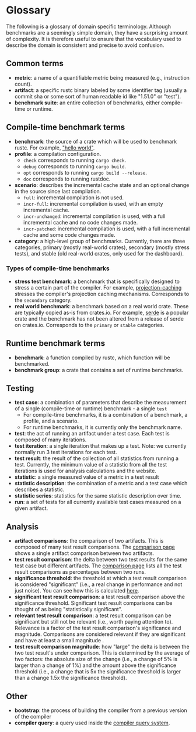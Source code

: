 # Glossary

The following is a glossary of domain specific terminology. Although benchmarks are a seemingly simple domain, they have a surprising amount of complexity. It is therefore useful to ensure that the vocabulary used to describe the domain is consistent and precise to avoid confusion. 

## Common terms

* **metric**: a name of a quantifiable metric being measured (e.g., instruction count).
* **artifact**: a specific rustc binary labeled by some identifier tag (usually a commit sha or some sort of human readable id like "1.51.0" or "test").
* **benchmark suite**: an entire collection of benchmarks, either compile-time or runtime.

## Compile-time benchmark terms

* **benchmark**: the source of a crate which will be used to benchmark rustc. For example, ["hello world"](https://github.com/rust-lang/rustc-perf/tree/master/collector/compile-benchmarks/helloworld).
* **profile**: a compilation configuration.
  - `check` corresponds to running `cargo check`.
  - `debug` corresponds to running `cargo build`.
  - `opt` corresponds to running `cargo build --release`.
  - `doc` corresponds to running rustdoc. 
* **scenario**: describes the incremental cache state and an optional change in the source since last compilation.
  - `full`: incremental compilation is not used.
  - `incr-full`: incremental compilation is used, with an empty incremental cache.
  - `incr-unchanged`: incremental compilation is used, with a full incremental cache and no code changes made.
  - `incr-patched`: incremental compilation is used, with a full incremental cache and some code changes made.
* **category**: a high-level group of benchmarks. Currently, there are three categories, primary (mostly real-world crates), secondary (mostly stress tests), and stable (old real-world crates, only used for the dashboard).

### Types of compile-time benchmarks

* **stress test benchmark**: a benchmark that is specifically designed to stress a certain part of the compiler. For example, [projection-caching](https://github.com/rust-lang/rustc-perf/tree/master/collector/compile-benchmarks/projection-caching) stresses the compiler's projection caching mechanisms. Corresponds to the `secondary` category.
* **real world benchmark**: a benchmark based on a real world crate. These are typically copied as-is from crates.io. For example, [serde](https://github.com/rust-lang/rustc-perf/tree/master/collector/compile-benchmarks/serde-1.0.136) is a popular crate and the benchmark has not been altered from a release of serde on crates.io. Corresponds to the `primary` or `stable` categories.

## Runtime benchmark terms

* **benchmark**: a function compiled by rustc, which function will be benchmarked.
* **benchmark group**: a crate that contains a set of runtime benchmarks.

## Testing

* **test case**: a combination of parameters that describe the measurement of a single (compile-time or runtime) benchmark - a single `test`
    - For compile-time benchmarks, it is a combination of a benchmark, a profile, and a scenario.
    - For runtime benchmarks, it is currently only the benchmark name.
* **test**: the act of running an artifact under a test case. Each test is composed of many iterations.
* **test iteration**: a single iteration that makes up a test. Note: we currently normally run 3 test iterations for each test. 
* **test result**: the result of the collection of all statistics from running a test. Currently, the minimum value of a statistic from all the test iterations is used for analysis calculations and the website.
* **statistic**: a single measured value of a metric in a test result
* **statistic description**: the combination of a metric and a test case which describes a statistic.
* **statistic series**: statistics for the same statistic description over time.
* **run**: a set of tests for all currently available test cases measured on a given artifact. 

## Analysis

* **artifact comparisons**: the comparison of two artifacts. This is composed of many test result comparisons. The [comparison page](https://perf.rust-lang.org/compare.html) shows a single artifact comparison between two artifacts.
* **test result comparison**: the delta between two test results for the same test case but different artifacts. The [comparison page](https://perf.rust-lang.org/compare.html) lists all the test result comparisons as percentages between two runs.  
* **significance threshold**: the threshold at which a test result comparison is considered "significant" (i.e., a real change in performance and not just noise). You can see how this is calculated [here](https://github.com/rust-lang/rustc-perf/blob/master/docs/comparison-analysis.md#what-makes-a-test-result-significant).
* **significant test result comparison**: a test result comparison above the significance threshold. Significant test result comparisons can be thought of as being "statistically significant".
* **relevant test result comparison**: a test result comparison can be significant but still not be relevant (i.e., worth paying attention to). Relevance is a factor of the test result comparison's significance and magnitude. Comparisons are considered relevant if they are significant and have at least a small magnitude .
* **test result comparison magnitude**: how "large" the delta is between the two test result's under comparison. This is determined by the average of two factors: the absolute size of the change (i.e., a change of 5% is larger than a change of 1%) and the amount above the significance threshold (i.e., a change that is 5x the significance threshold is larger than a change 1.5x the significance threshold).

## Other 

* **bootstrap**: the process of building the compiler from a previous version of the compiler
* **compiler query**: a query used inside the [compiler query system](https://rustc-dev-guide.rust-lang.org/overview.html#queries).
